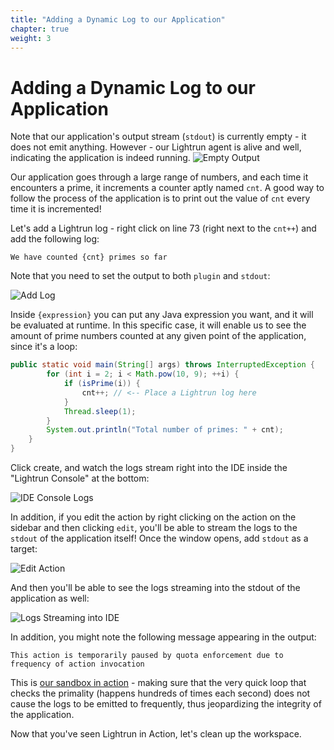 ```yaml
---
title: "Adding a Dynamic Log to our Application"
chapter: true
weight: 3
---
```


# Adding a Dynamic Log to our Application

Note that our application's output stream (`stdout`) is currently empty - it does not emit anything. However - our Lightrun agent is alive and well, indicating the application is indeed running.
   ![Empty Output](/images/05_Dynamic_Logs/empty-stdout.png)

Our application goes through a large range of numbers, and each time it encounters a prime, it increments a counter aptly named `cnt`. A good way to follow the process of the application is to print out the value of `cnt` every time it is incremented!

Let's add a Lightrun log - right click on line 73 (right next to the `cnt++`) and add the following log:

```
We have counted {cnt} primes so far
```
Note that you need to set the output to both `plugin` and `stdout`:

   ![Add Log](/images/05_Dynamic_Logs/add-log.png)

Inside `{expression}` you can put any Java expression you want, and it will be evaluated at runtime. In this specific case, it will enable us to see the amount of prime numbers counted at any given point of the application, since it's a loop:

```java
public static void main(String[] args) throws InterruptedException {
		for (int i = 2; i < Math.pow(10, 9); ++i) {
			if (isPrime(i)) {
				cnt++; // <-- Place a Lightrun log here
			}
			Thread.sleep(1);
		}
		System.out.println("Total number of primes: " + cnt);
	}
}
```

Click create, and watch the logs stream right into the IDE inside the "Lightrun Console" at the bottom:

   ![IDE Console Logs](/images/05_Dynamic_Logs/ide-console.png)

In addition, if you edit the action by right clicking on the action on the sidebar and then clicking `edit`, you'll be able to stream the logs to the `stdout` of the application itself!
Once the window opens, add `stdout` as a target:

   ![Edit Action](/images/05_Dynamic_Logs/edit-action.png)

And then you'll be able to see the logs streaming into the stdout of the application as well:

   ![Logs Streaming into IDE](/images/05_Dynamic_Logs/logs-streamin.png)

In addition, you might note the following message appearing in the output:

```
This action is temporarily paused by quota enforcement due to frequency of action invocation
```

This is [our sandbox in action](https://lightrun.com/security/) - making sure that the very quick loop that checks the primality (happens hundreds of times each second) does not cause the logs to be emitted to frequently, thus jeopardizing the integrity of the application.

Now that you've seen Lightrun in Action, let's clean up the workspace.